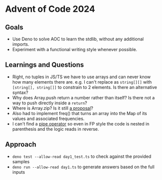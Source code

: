# Advent of Code 2024

## Goals

* Use Deno to solve AOC to learn the stdlib, without any additional imports.
* Experiment with a functional writing style whenever possible.

## Learnings and Questions

* Right, no tuples in JS/TS we have to use arrays and can never know how many elements there are. e.g. I can't replace as `string[][]` with `[string[], string[]]` to constrain to 2 elements. Is there an alternative syntax?
* Why does Array.push return a number rather than itself? Is there not a way to push directly inside a `return`?
* Where is Array.zip? Is it still [a proposal](https://tc39.es/proposal-joint-iteration/#sec-iterator.zip)?
* Also had to implement freq() that turns an array into the Map of its values and associated frequencies.
* I can't find a [pipe operator](https://github.com/tc39/proposal-pipeline-operator) so even in FP style the code is nested in parenthesis and the logic reads in reverse.

## Approach

* `deno test --allow-read day1_test.ts` to check against the provided samples
* `deno run --allow-read day1.ts` to generate answers based on the full inputs